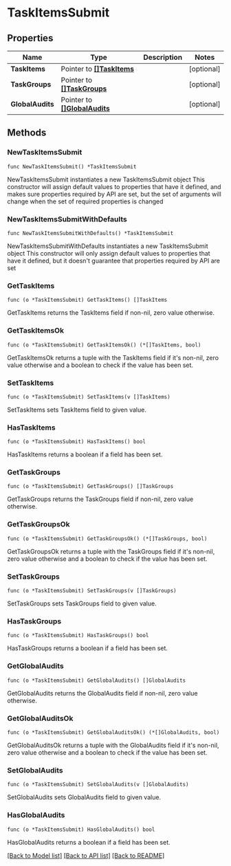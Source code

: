 # TaskItemsSubmit

## Properties

Name | Type | Description | Notes
------------ | ------------- | ------------- | -------------
**TaskItems** | Pointer to [**[]TaskItems**](TaskItems.md) |  | [optional] 
**TaskGroups** | Pointer to [**[]TaskGroups**](TaskGroups.md) |  | [optional] 
**GlobalAudits** | Pointer to [**[]GlobalAudits**](GlobalAudits.md) |  | [optional] 

## Methods

### NewTaskItemsSubmit

`func NewTaskItemsSubmit() *TaskItemsSubmit`

NewTaskItemsSubmit instantiates a new TaskItemsSubmit object
This constructor will assign default values to properties that have it defined,
and makes sure properties required by API are set, but the set of arguments
will change when the set of required properties is changed

### NewTaskItemsSubmitWithDefaults

`func NewTaskItemsSubmitWithDefaults() *TaskItemsSubmit`

NewTaskItemsSubmitWithDefaults instantiates a new TaskItemsSubmit object
This constructor will only assign default values to properties that have it defined,
but it doesn't guarantee that properties required by API are set

### GetTaskItems

`func (o *TaskItemsSubmit) GetTaskItems() []TaskItems`

GetTaskItems returns the TaskItems field if non-nil, zero value otherwise.

### GetTaskItemsOk

`func (o *TaskItemsSubmit) GetTaskItemsOk() (*[]TaskItems, bool)`

GetTaskItemsOk returns a tuple with the TaskItems field if it's non-nil, zero value otherwise
and a boolean to check if the value has been set.

### SetTaskItems

`func (o *TaskItemsSubmit) SetTaskItems(v []TaskItems)`

SetTaskItems sets TaskItems field to given value.

### HasTaskItems

`func (o *TaskItemsSubmit) HasTaskItems() bool`

HasTaskItems returns a boolean if a field has been set.

### GetTaskGroups

`func (o *TaskItemsSubmit) GetTaskGroups() []TaskGroups`

GetTaskGroups returns the TaskGroups field if non-nil, zero value otherwise.

### GetTaskGroupsOk

`func (o *TaskItemsSubmit) GetTaskGroupsOk() (*[]TaskGroups, bool)`

GetTaskGroupsOk returns a tuple with the TaskGroups field if it's non-nil, zero value otherwise
and a boolean to check if the value has been set.

### SetTaskGroups

`func (o *TaskItemsSubmit) SetTaskGroups(v []TaskGroups)`

SetTaskGroups sets TaskGroups field to given value.

### HasTaskGroups

`func (o *TaskItemsSubmit) HasTaskGroups() bool`

HasTaskGroups returns a boolean if a field has been set.

### GetGlobalAudits

`func (o *TaskItemsSubmit) GetGlobalAudits() []GlobalAudits`

GetGlobalAudits returns the GlobalAudits field if non-nil, zero value otherwise.

### GetGlobalAuditsOk

`func (o *TaskItemsSubmit) GetGlobalAuditsOk() (*[]GlobalAudits, bool)`

GetGlobalAuditsOk returns a tuple with the GlobalAudits field if it's non-nil, zero value otherwise
and a boolean to check if the value has been set.

### SetGlobalAudits

`func (o *TaskItemsSubmit) SetGlobalAudits(v []GlobalAudits)`

SetGlobalAudits sets GlobalAudits field to given value.

### HasGlobalAudits

`func (o *TaskItemsSubmit) HasGlobalAudits() bool`

HasGlobalAudits returns a boolean if a field has been set.


[[Back to Model list]](../README.md#documentation-for-models) [[Back to API list]](../README.md#documentation-for-api-endpoints) [[Back to README]](../README.md)


